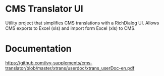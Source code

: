 # CMS Translator UI
Utility project that simplifies CMS translations with a RichDialog UI.
Allows CMS exports to Excel (xls) and import form Excel (xls) to CMS.

# Documentation
https://github.com/ivy-supplements/cms-translator/blob/master/xtrans/userdoc/xtrans_userDoc-en.pdf

